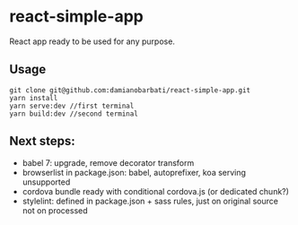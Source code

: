 # react-simple-app

React app ready to be used for any purpose.

## Usage
```
git clone git@github.com:damianobarbati/react-simple-app.git
yarn install
yarn serve:dev //first terminal
yarn build:dev //second terminal
```

## Next steps:
- babel 7: upgrade, remove decorator transform
- browserlist in package.json: babel, autoprefixer, koa serving unsupported
- cordova bundle ready with conditional cordova.js (or dedicated chunk?)
- stylelint: defined in package.json + sass rules, just on original source not on processed